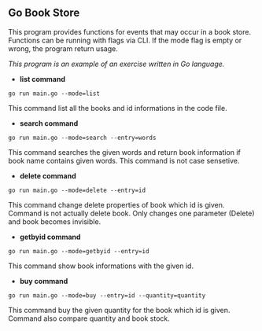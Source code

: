 ## Go Book Store

This program provides functions for events that may occur in a book store.
Functions can be running with flags via CLI.
If the mode flag is empty or wrong, the program return usage.

*This program is an example of an exercise written in Go language.*

 - **list command**
```
go run main.go --mode=list
```
This command list all the books and id informations in the code file.

 - **search command**
```
go run main.go --mode=search --entry=words
```
This command searches the given words and return book information if book name contains given words. This command is not case sensetive.

 - **delete command**
```
go run main.go --mode=delete --entry=id
```
This command change delete properties of book which id is given. Command is not actually delete book. Only changes one parameter (Delete) and book becomes invisible.

 - **getbyid command**
```
go run main.go --mode=getbyid --entry=id
```
This command show book informations with the given id.

 - **buy command**
```
go run main.go --mode=buy --entry=id --quantity=quantity
```
This command buy the given quantity for the book which id is given. Command also compare quantity and book stock.
